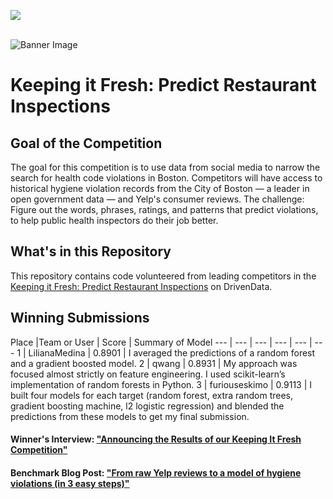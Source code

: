 [<img src='https://community.drivendata.org/uploads/default/optimized/1X/e055d38472b1ae95f54110375180ceb4449c026b_1_690x111.png'>](https://www.drivendata.org/)
<br><br>

![Banner Image](https://s3.amazonaws.com/drivendata/comp_images/tileimage.jpg)

# Keeping it Fresh: Predict Restaurant Inspections
## Goal of the Competition
The goal for this competition is to use data from social media to narrow the search for health code violations in Boston. Competitors will have access to historical hygiene violation records from the City of Boston — a leader in open government data — and Yelp's consumer reviews. The challenge: Figure out the words, phrases, ratings, and patterns that predict violations, to help public health inspectors do their job better.

## What's in this Repository
This repository contains code volunteered from leading competitors in the [Keeping it Fresh: Predict Restaurant Inspections](https://www.drivendata.org/competitions/5/) on DrivenData.

## Winning Submissions

Place |Team or User | Score | Summary of Model
--- | --- | --- | --- | --- | ---
1 | LilianaMedina | 0.8901 | I averaged the predictions of a random forest and a gradient boosted model.
2 | qwang | 0.8931 | My approach was focused almost strictly on feature engineering. I used scikit-learn’s implementation of random forests in Python.
3 | furiouseskimo | 0.9113 | I built four models for each target (random forest, extra random trees, gradient boosting machine, l2 logistic regression) and blended the predictions from these models to get my final submission.


#### Winner's Interview: ["Announcing the Results of our Keeping It Fresh Competition"](http://blog.drivendata.org/2015/11/06/keeping-it-fresh-results/)

#### Benchmark Blog Post: ["From raw Yelp reviews to a model of hygiene violations (in 3 easy steps)"](http://blog.drivendata.org/2015/05/07/keeping-it-fresh-benchmark/)
